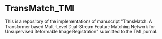 # TransMatch_TMI
This is a repository of the implementations of manuscript "TransMatch: A Transformer based Multi-Level Dual-Stream Feature Matching Network for Unsupervised Deformable Image Registration" submitted to the TMI journal.
